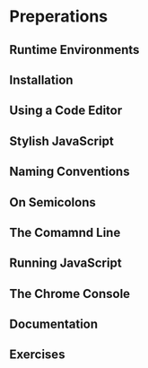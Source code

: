 # Preperations
## Runtime Environments
## Installation
## Using a Code Editor
## Stylish JavaScript
## Naming Conventions
## On Semicolons
## The Comamnd Line
## Running JavaScript
## The Chrome Console
## Documentation
## Exercises